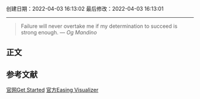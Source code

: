 
创建日期：2022-04-03 16:13:02
最后修改：2022-04-03 16:13:01
- - -
> Failure will never overtake me if my determination to succeed is strong enough.
> — <cite>Og Mandino</cite>

## 正文

## 参考文献
[官网Get Started](https://greensock.com/get-started/)
[官方Easing Visualizer](https://greensock.com/ease-visualizer)
